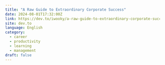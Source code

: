 ```yaml
---
title: "A Raw Guide to Extraordinary Corporate Success"
date: 2024-08-01T17:32:00Z
link: https://dev.to/iwooky/a-raw-guide-to-extraordinary-corporate-success-3dj2?utm_medium=RSS&utm_source=news.12bit.vn
site: dev.to
language: English
category:
  - career
  - productivity
  - learning
  - management
draft: false
---
```

